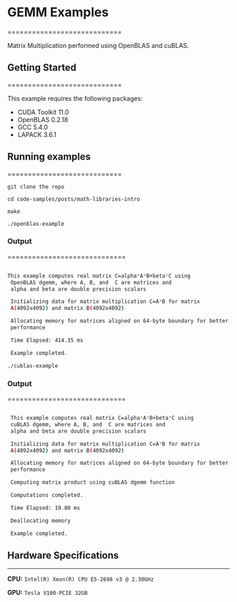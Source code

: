 # GEMM Examples

============================

Matrix Multiplication performed using OpenBLAS and cuBLAS.

## Getting Started

============================

This example requires the following packages:

- CUDA Toolkit 11.0
- OpenBLAS 0.2.18
- GCC 5.4.0
- LAPACK 3.6.1

## Running examples

============================

`git clone the repo`

`cd code-samples/posts/math-libraries-intro`

`make`

`./openblas-example`

### Output

=============================

```bash

This example computes real matrix C=alpha*A*B+beta*C using
 OpenBLAS dgemm, where A, B, and  C are matrices and
 alpha and beta are double precision scalars

 Initializing data for matrix multiplication C=A*B for matrix
 A(4092x4092) and matrix B(4092x4092)

 Allocating memory for matrices aligned on 64-byte boundary for better
 performance

 Time Elapsed: 414.35 ms

 Example completed.

```

`./cublas-example`

### Output

=============================

```bash

 This example computes real matrix C=alpha*A*B+beta*C using
 cuBLAS dgemm, where A, B, and  C are matrices and
 alpha and beta are double precision scalars

 Initializing data for matrix multiplication C=A*B for matrix
 A(4092x4092) and matrix B(4092x4092)

 Allocating memory for matrices aligned on 64-byte boundary for better
 performance

 Computing matrix product using cuBLAS dgemm function

 Computations completed.

 Time Elapsed: 19.80 ms

 Deallocating memory

 Example completed.
```

## Hardware Specifications

------------------------------

**CPU:**
`Intel(R) Xeon(R) CPU E5-2698 v3 @ 2.30GHz`

**GPU:**
`Tesla V100-PCIE 32GB`
